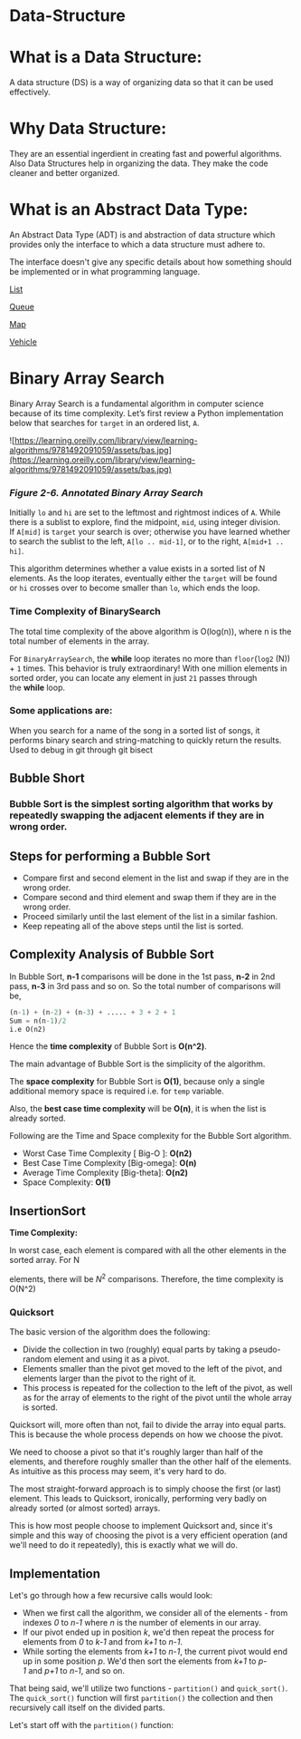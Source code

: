 # Data-Structure

# What is a Data Structure:

A data structure (DS) is a way of organizing data so that it can be used effectively.

# Why Data Structure:

They are an essential ingerdient in creating fast and powerful algorithms. Also Data Structures help in organizing the data. They make the code cleaner and better organized.

# What is an Abstract Data Type:

An Abstract Data Type (ADT) is and abstraction of data structure which provides only the interface to which a
data structure must adhere to.

The interface doesn't give any specific details about how something should be implemented or in what programming language.

[List](https://www.notion.so/List-40cd1092203440449e9e5f2e93676c86)

[Queue](https://www.notion.so/Queue-28e7417ff8c5489ea92d910effddd46a)

[Map ](https://www.notion.so/Map-adb98ec432644472b40c05e859f50a8f)

[Vehicle](https://www.notion.so/Vehicle-5929ddc34df84a849bdcb91e63f4aa1c)

[](https://www.notion.so/f3db7fd377fc41a3b4af8bb03622938d)

# **Binary Array Search**

Binary Array Search is a fundamental algorithm in computer science because of its time complexity. Let’s first review a Python implementation below that searches for `target` in an ordered list, `A`.

![https://learning.oreilly.com/library/view/learning-algorithms/9781492091059/assets/bas.jpg](https://learning.oreilly.com/library/view/learning-algorithms/9781492091059/assets/bas.jpg)

### _Figure 2-6. Annotated Binary Array Search_

Initially `lo` and `hi` are set to the leftmost and rightmost indices of `A`. While there is a sublist to explore, find the midpoint, `mid`, using integer division. If `A[mid]` is `target` your search is over; otherwise you have learned whether to search the sublist to the left, `A[lo .. mid-1]`, or to the right, `A[mid+1 .. hi]`.

This algorithm determines whether a value exists in a sorted list of N elements. As the loop iterates, eventually either the `target` will be found or `hi` crosses over to become smaller than `lo`, which ends the loop.

### Time Complexity of BinarySearch

The total time complexity of the above algorithm is O(log(n)), where n is the total number of elements in the array.

For `BinaryArraySearch`, the **while** loop iterates no more than `floor`(`log2` (N)) + `1` times. This behavior is truly extraordinary! With one million elements in sorted order, you can locate any element in just `21` passes through the **while** loop.

### Some applications are:

When you search for a name of the song in a sorted list of songs, it performs binary search and string-matching to quickly return the results.
Used to debug in git through git bisect

## Bubble Short

### Bubble Sort is the simplest sorting algorithm that works by repeatedly swapping the adjacent elements if they are in wrong order.

## **Steps for performing a Bubble Sort**

- Compare first and second element in the list and swap if they are in the wrong order.
- Compare second and third element and swap them if they are in the wrong order.
- Proceed similarly until the last element of the list in a similar fashion.
- Keep repeating all of the above steps until the list is sorted.

## Complexity Analysis of Bubble Sort

In Bubble Sort, **n-1** comparisons will be done in the 1st pass, **n-2** in 2nd pass, **n-3** in 3rd pass and so on. So the total number of comparisons will be,

```python
(n-1) + (n-2) + (n-3) + ..... + 3 + 2 + 1
Sum = n(n-1)/2
i.e O(n2)
```

Hence the **time complexity** of Bubble Sort is **O(n^2)**.

The main advantage of Bubble Sort is the simplicity of the algorithm.

The **space complexity** for Bubble Sort is **O(1)**, because only a single additional memory space is required i.e. for `temp` variable.

Also, the **best case time complexity** will be **O(n)**, it is when the list is already sorted.

Following are the Time and Space complexity for the Bubble Sort algorithm.

- Worst Case Time Complexity [ Big-O ]: **O(n2)**
- Best Case Time Complexity [Big-omega]: **O(n)**
- Average Time Complexity [Big-theta]: **O(n2)**
- Space Complexity: **O(1)**

## InsertionSort

**Time Complexity:**

In worst case, each element is compared with all the other elements in the sorted array. For N

elements, there will be $N^2$ comparisons. Therefore, the time complexity is O(N^2)

### **Quicksort**

The basic version of the algorithm does the following:

- Divide the collection in two (roughly) equal parts by taking a pseudo-random element and using it as a pivot.
- Elements smaller than the pivot get moved to the left of the pivot, and elements larger than the pivot to the right of it.
- This process is repeated for the collection to the left of the pivot, as well as for the array of elements to the right of the pivot until the whole array is sorted.

Quicksort will, more often than not, fail to divide the array into equal parts. This is because the whole process depends on how we choose the pivot.

We need to choose a pivot so that it's roughly larger than half of the elements, and therefore roughly smaller than the other half of the elements. As intuitive as this process may seem, it's very hard to do.

The most straight-forward approach is to simply choose the first (or last) element. This leads to Quicksort, ironically, performing very badly on already sorted (or almost sorted) arrays.

This is how most people choose to implement Quicksort and, since it's simple and this way of choosing the pivot is a very efficient operation (and we'll need to do it repeatedly), this is exactly what we will do.

## Implementation

Let's go through how a few recursive calls would look:

- When we first call the algorithm, we consider all of the elements - from indexes *0* to *n-1* where *n* is the number of elements in our array.
- If our pivot ended up in position *k*, we'd then repeat the process for elements from *0* to *k-1* and from *k+1* to *n-1*.
- While sorting the elements from *k+1* to *n-1*, the current pivot would end up in some position *p*. We'd then sort the elements from *k+1* to *p-1* and *p+1* to *n-1*, and so on.

That being said, we'll utilize two functions - `partition()` and `quick_sort()`. The `quick_sort()` function will first `partition()` the collection and then recursively call itself on the divided parts.

Let's start off with the `partition()` function:
